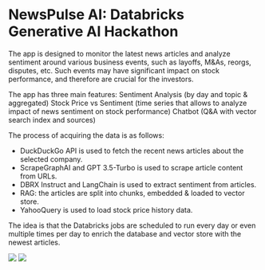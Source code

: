 # NewsPulse AI: Databricks Generative AI Hackathon

The app is designed to monitor the latest news articles and analyze sentiment around various business events, such as layoffs, M&As, reorgs, disputes, etc. Such events may have significant impact on stock performance, and therefore are crucial for the investors.

The app has three main features: Sentiment Analysis (by day and topic & aggregated) Stock Price vs Sentiment (time series that allows to analyze impact of news sentiment on stock performance) Chatbot (Q&A with vector search index and sources)

The process of acquiring the data is as follows:

* DuckDuckGo API is used to fetch the recent news articles about the selected company.
* ScrapeGraphAI and GPT 3.5-Turbo is used to scrape article content from URLs.
* DBRX Instruct and LangChain is used to extract sentiment from articles.
* RAG: the articles are split into chunks, embedded & loaded to vector store.
* YahooQuery is used to load stock price history data.

The idea is that the Databricks jobs are scheduled to run every day or even multiple times per day to enrich the database and vector store with the newest articles.

<img src="https://i.postimg.cc/hvqBYt93/newspulse.gif"/>


<img src="[https://i.postimg.cc/hvqBYt93/newspulse.gif](https://i.postimg.cc/T1HZ62m6/newspulse-architecture.png)"/>
